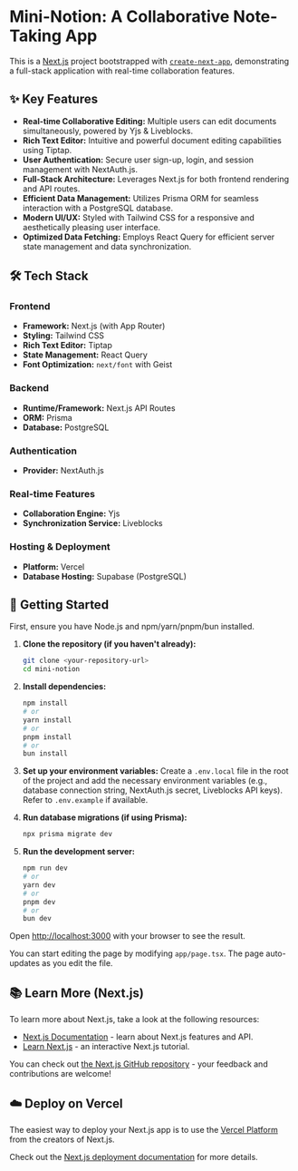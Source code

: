 # Mini-Notion: A Collaborative Note-Taking App

This is a [Next.js](https://nextjs.org) project bootstrapped with [`create-next-app`](https://nextjs.org/docs/app/api-reference/cli/create-next-app), demonstrating a full-stack application with real-time collaboration features.

## ✨ Key Features

- **Real-time Collaborative Editing:** Multiple users can edit documents simultaneously, powered by Yjs & Liveblocks.
- **Rich Text Editor:** Intuitive and powerful document editing capabilities using Tiptap.
- **User Authentication:** Secure user sign-up, login, and session management with NextAuth.js.
- **Full-Stack Architecture:** Leverages Next.js for both frontend rendering and API routes.
- **Efficient Data Management:** Utilizes Prisma ORM for seamless interaction with a PostgreSQL database.
- **Modern UI/UX:** Styled with Tailwind CSS for a responsive and aesthetically pleasing user interface.
- **Optimized Data Fetching:** Employs React Query for efficient server state management and data synchronization.

## 🛠️ Tech Stack

### Frontend

- **Framework:** Next.js (with App Router)
- **Styling:** Tailwind CSS
- **Rich Text Editor:** Tiptap
- **State Management:** React Query
- **Font Optimization:** `next/font` with Geist

### Backend

- **Runtime/Framework:** Next.js API Routes
- **ORM:** Prisma
- **Database:** PostgreSQL

### Authentication

- **Provider:** NextAuth.js

### Real-time Features

- **Collaboration Engine:** Yjs
- **Synchronization Service:** Liveblocks

### Hosting & Deployment

- **Platform:** Vercel
- **Database Hosting:** Supabase (PostgreSQL)

## 🚀 Getting Started

First, ensure you have Node.js and npm/yarn/pnpm/bun installed.

1.  **Clone the repository (if you haven't already):**

    ```bash
    git clone <your-repository-url>
    cd mini-notion
    ```

2.  **Install dependencies:**

    ```bash
    npm install
    # or
    yarn install
    # or
    pnpm install
    # or
    bun install
    ```

3.  **Set up your environment variables:**
    Create a `.env.local` file in the root of the project and add the necessary environment variables (e.g., database connection string, NextAuth.js secret, Liveblocks API keys). Refer to `.env.example` if available.

4.  **Run database migrations (if using Prisma):**

    ```bash
    npx prisma migrate dev
    ```

5.  **Run the development server:**
    ```bash
    npm run dev
    # or
    yarn dev
    # or
    pnpm dev
    # or
    bun dev
    ```

Open [http://localhost:3000](http://localhost:3000) with your browser to see the result.

You can start editing the page by modifying `app/page.tsx`. The page auto-updates as you edit the file.

## 📚 Learn More (Next.js)

To learn more about Next.js, take a look at the following resources:

- [Next.js Documentation](https://nextjs.org/docs) - learn about Next.js features and API.
- [Learn Next.js](https://nextjs.org/learn) - an interactive Next.js tutorial.

You can check out [the Next.js GitHub repository](https://github.com/vercel/next.js) - your feedback and contributions are welcome!

## ☁️ Deploy on Vercel

The easiest way to deploy your Next.js app is to use the [Vercel Platform](https://vercel.com/new?utm_medium=default-template&filter=next.js&utm_source=create-next-app&utm_campaign=create-next-app-readme) from the creators of Next.js.

Check out the [Next.js deployment documentation](https://nextjs.org/docs/app/building-your-application/deploying) for more details.
